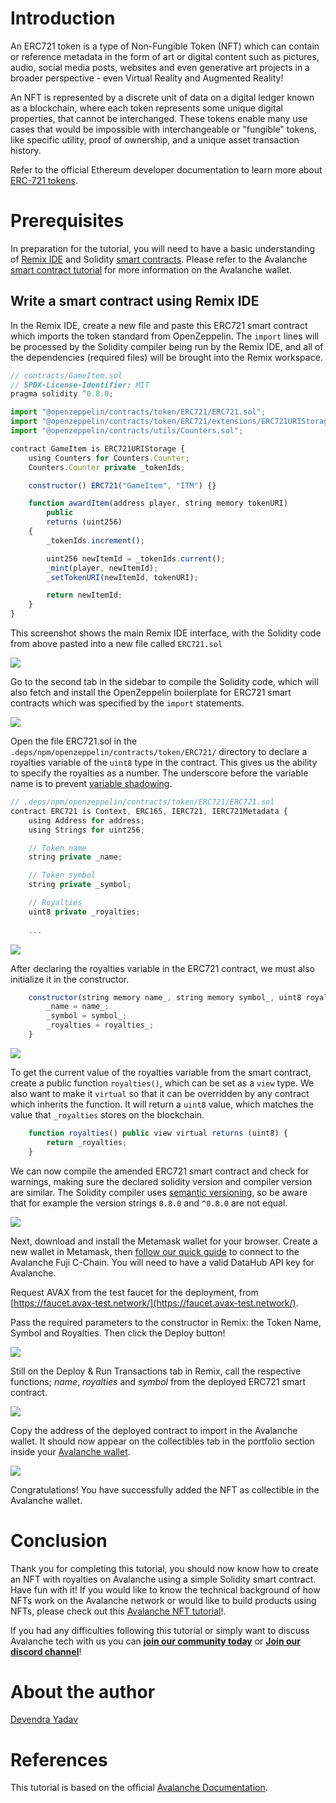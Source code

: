 # Introduction

An ERC721 token is a type of Non-Fungible Token \(NFT\) which can contain or reference metadata in the form of art or digital content such as pictures, audio, social media posts, websites and even generative art projects in a broader perspective - even Virtual Reality and Augmented Reality!

An NFT is represented by a discrete unit of data on a digital ledger known as a blockchain, where each token represents some unique digital properties, that cannot be interchanged. These tokens enable many use cases that would be impossible with interchangeable or "fungible" tokens, like specific utility, proof of ownership, and a unique asset transaction history.

Refer to the official Ethereum developer documentation to learn more about [ERC-721 tokens](https://ethereum.org/en/developers/docs/standards/tokens/erc-721/).

# Prerequisites

In preparation for the tutorial, you will need to have a basic understanding of [Remix IDE](https://remix.ethereum.org/) and Solidity [smart contracts](https://solidity-by-example.org/). Please refer to the Avalanche [smart contract tutorial](https://learn.figment.io/network-documentation/avalanche/tutorials/deploy-a-smart-contract-on-avalanche-using-remix-and-metamask) for more information on the Avalanche wallet.

## Write a smart contract using Remix IDE

In the Remix IDE, create a new file and paste this ERC721 smart contract which imports the token standard from OpenZeppelin. The `import` lines will be processed by the Solidity compiler being run by the Remix IDE, and all of the dependencies \(required files\) will be brought into the Remix workspace.

```javascript
// contracts/GameItem.sol
// SPDX-License-Identifier: MIT
pragma solidity ^0.8.0;

import "@openzeppelin/contracts/token/ERC721/ERC721.sol";
import "@openzeppelin/contracts/token/ERC721/extensions/ERC721URIStorage.sol";
import "@openzeppelin/contracts/utils/Counters.sol";

contract GameItem is ERC721URIStorage {
    using Counters for Counters.Counter;
    Counters.Counter private _tokenIds;

    constructor() ERC721("GameItem", "ITM") {}

    function awardItem(address player, string memory tokenURI)
        public
        returns (uint256)
    {
        _tokenIds.increment();

        uint256 newItemId = _tokenIds.current();
        _mint(player, newItemId);
        _setTokenURI(newItemId, tokenURI);

        return newItemId;
    }
}
```

This screenshot shows the main Remix IDE interface, with the Solidity code from above pasted into a new file called `ERC721.sol`

![](../../../.gitbook/assets/create-ERC721-contract.png)

Go to the second tab in the sidebar to compile the Solidity code, which will also fetch and install the OpenZeppelin boilerplate for ERC721 smart contracts which was specified by the `import` statements.

![](../../../.gitbook/assets/compile-and-install-deps.png)

Open the file ERC721.sol in the `.deps/npm/openzeppelin/contracts/token/ERC721/` directory to declare a royalties variable of the `uint8` type in the contract. This gives us the ability to specify the royalties as a number. The underscore before the variable name is to prevent [variable shadowing](https://en.wikipedia.org/wiki/Variable_shadowing).


```javascript
// .deps/npm/openzeppelin/contracts/token/ERC721/ERC721.sol
contract ERC721 is Context, ERC165, IERC721, IERC721Metadata {
    using Address for address;
    using Strings for uint256;

    // Token name
    string private _name;

    // Token symbol
    string private _symbol;

    // Royalties
    uint8 private _royalties;
    
    ...
```

![](../../../.gitbook/assets/add-royalties-ERC721.png)

After declaring the royalties variable in the ERC721 contract, we must also initialize it in the constructor.


```javascript
    constructor(string memory name_, string memory symbol_, uint8 royalties_) {
        _name = name_;
        _symbol = symbol_;
        _royalties = royalties_;
    }
```


![](../../../.gitbook/assets/initialize-royalties-ERC721.png)

To get the current value of the royalties variable from the smart contract, create a public function `royalties()`, which can be set as a `view` type. We also want to make it `virtual` so that it can be overridden by any contract which inherits the function. It will return a `uint8` value, which matches the value that `_royalties` stores on the blockchain.


```javascript
    function royalties() public view virtual returns (uint8) {
        return _royalties;
    }
```


We can now compile the amended ERC721 smart contract and check for warnings, making sure the declared solidity version and compiler version are similar. The Solidity compiler uses [semantic versioning](http://semver.org/), so be aware that for example the version strings `0.8.0` and `^0.8.0` are not equal.

![](../../../.gitbook/assets/compile-ERC721.png)

Next, download and install the Metamask wallet for your browser. Create a new wallet in Metamask, then [follow our quick guide](https://learn.figment.io/network-documentation/avalanche/tutorials/deploy-a-smart-contract-on-avalanche-using-remix-and-metamask#step-1-setting-up-metamask) to connect to the Avalanche Fuji C-Chain. You will need to have a valid DataHub API key for Avalanche. 

Request AVAX from the test faucet for the deployment, from [https://faucet.avax-test.network/](https://faucet.avax-test.network/).

Pass the required parameters to the constructor in Remix: the Token Name, Symbol and Royalties. Then click the Deploy button!

![](../../../.gitbook/assets/ERC721-Deploy.png)

Still on the Deploy & Run Transactions tab in Remix, call the respective functions; _name_, _royalties_ and _symbol_ from the deployed ERC721 smart contract.

![](../../../.gitbook/assets/Deploy-And-Run-Transections.png)

Copy the address of the deployed contract to import in the Avalanche wallet. It should now appear on the collectibles tab in the portfolio section inside your [Avalanche wallet](https://wallet.avax.network/).

![](../../../.gitbook/assets/Add-Collectibles.png)

Congratulations! You have successfully added the NFT as collectible in the Avalanche wallet.

# Conclusion
Thank you for completing this tutorial, you should now know how to create an NFT with royalties on Avalanche using a simple Solidity smart contract. Have fun with it! If you would like to know the technical background of how NFTs work on the Avalanche network or would like to build products using NFTs, please check out this [Avalanche NFT tutorial](https://learn.figment.io/network-documentation/avalanche/tutorials/create-mint-transfer-nft)!.

If you had any difficulties following this tutorial or simply want to discuss Avalanche tech with us you can [**join our community today**](https://community.figment.io/) or [**Join our discord channel**](https://discord.gg/fszyM7K)!

# About the author

[Devendra Yadav](https://community.figment.io/u/dev.koold)

# References

This tutorial is based on the official [Avalanche Documentation](https://docs.avax.network/build/tutorials/smart-contracts/deploy-a-smart-contract-on-avalanche-using-remix-and-metamask).

